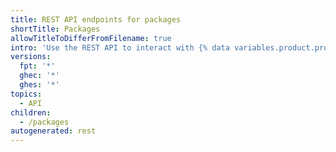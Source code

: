 ```yaml
---
title: REST API endpoints for packages
shortTitle: Packages
allowTitleToDifferFromFilename: true
intro: 'Use the REST API to interact with {% data variables.product.prodname_registry %}.'
versions:
  fpt: '*'
  ghec: '*'
  ghes: '*'
topics:
  - API
children:
  - /packages
autogenerated: rest
---
```


<!-- Content after this section is automatically generated -->
